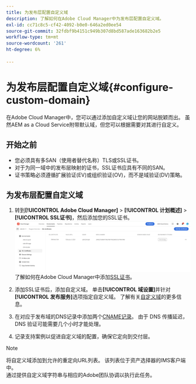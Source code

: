 ```yaml
---
title: 为发布层配置自定义域
description: 了解如何在Adobe Cloud Manager中为发布层配置自定义域。
exl-id: cc71c8c5-cf42-4092-b0e0-646a2ed0ee54
source-git-commit: 32fdbf9b4151c949b307d8bd587ade163682b2e5
workflow-type: tm+mt
source-wordcount: '261'
ht-degree: 6%

---
```


# 为发布层配置自定义域{#configure-custom-domain}

在Adobe Cloud Manager中，您可以通过添加自定义域让您的网站脱颖而出。 虽然AEM as a Cloud Service附带默认域，但您可以根据需要对其进行自定义。

## 开始之前

* 您必须具有多SAN（使用者替代名称）TLS或SSL证书。
* 对于为同一域中的发布层映射的证书，SSL证书应具有不同的SAN。
* 证书策略必须遵循扩展验证(EV)或组织验证(OV)，而不是域验证(DV)策略。


## 为发布层配置自定义域

1. 转到&#x200B;**[!UICONTROL Adobe Cloud Manager]** > **[!UICONTROL 计划概述]** > **[!UICONTROL SSL证书]**，然后添加您的SSL证书。
   ![图像](/help/assets/assets/ssl-certificate.png)
了解如何在Adobe Cloud Manager中添加[SSL证书](/help/implementing/cloud-manager/managing-ssl-certifications/add-ssl-certificate.md)。

1. 添加SSL证书后，添加自定义域。 单击&#x200B;**[!UICONTROL 域设置]**&#x200B;并针对&#x200B;**[!UICONTROL 发布服务]**&#x200B;选项指定自定义域。
了解有关[自定义域](/help/implementing/cloud-manager/custom-domain-names/add-custom-domain-name.md)的更多信息。

1. 在对应于发布域的DNS记录中添加两个[CNAME记录](/help/implementing/cloud-manager/custom-domain-names/add-custom-domain-name.md)。
由于 DNS 传播延迟，DNS 验证可能需要几个小时才能处理。

1. 记录支持案例以促进自定义域的配置，确保它定向到交付层。

>[!NOTE]
>
>将自定义域添加到允许的重定向URL列表。 该列表位于资产选择器的IMS客户端中。<br>通过提供自定义域字符串与相应的Adobe团队协调以执行此任务。
